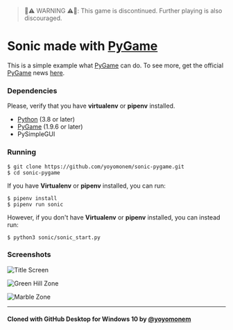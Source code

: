 > 🚨⚠️ WARNING ⚠️🚨: This game is discontinued. Further playing is also discouraged.

# Sonic made with [PyGame](https://www.pygame.org)

This is a simple example what [PyGame](https://www.pygame.org) can do. To see more, get the official [PyGame](https://www.pygame.org) news [here](https://www.pygame.org).

### Dependencies

Please, verify that you have **virtualenv** or **pipenv** installed.

- [Python](https://www.python.org) (3.8 or later)
- [PyGame](https://www.pygame.org) (1.9.6 or later)
- PySimpleGUI

### Running

    $ git clone https://github.com/yoyomonem/sonic-pygame.git
    $ cd sonic-pygame

If you have **Virtualenv** or **pipenv** installed, you can run:
    
    $ pipenv install
    $ pipenv run sonic

However, if you don't have **Virtualenv** or **pipenv** installed, you can instead run:

    $ python3 sonic/sonic_start.py

### Screenshots

![Title Screen](screenshots/start_screen.png)

![Green Hill Zone](screenshots/green_hill_zone.png)

![Marble Zone](screenshots/marble_zone.png)


---

#### Cloned with GitHub Desktop for Windows 10 by [@yoyomonem](https://github.com/yoyomonem)

